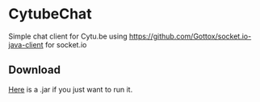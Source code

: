 CytubeChat
==========

Simple chat client for Cytu.be using https://github.com/Gottox/socket.io-java-client for socket.io

Download
--------

[Here](https://www.dropbox.com/s/u4w9bg6xliik6gp/cytubechat.jar) is a .jar if you just want to run it. 
